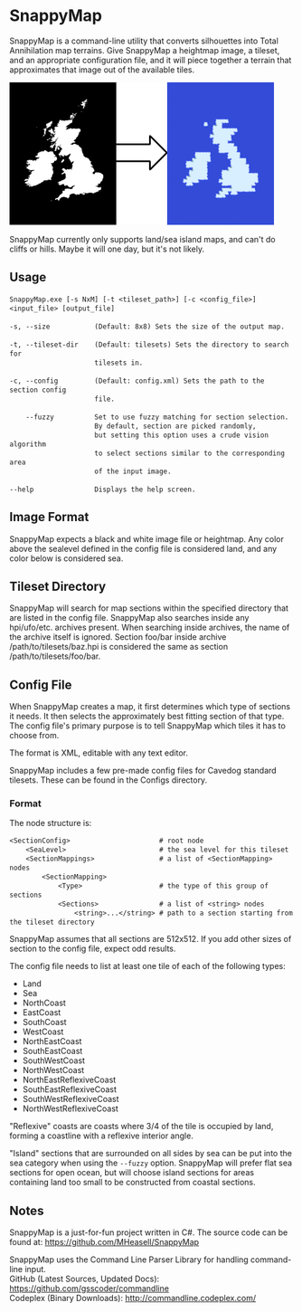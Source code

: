 # SnappyMap

SnappyMap is a command-line utility that converts silhouettes
into Total Annihilation map terrains.
Give SnappyMap a heightmap image, a tileset,
and an appropriate configuration file,
and it will piece together a terrain that approximates that image
out of the available tiles.

![example input and output](example.png?raw=true)

SnappyMap currently only supports land/sea island maps,
and can't do cliffs or hills.
Maybe it will one day, but it's not likely.

## Usage

    SnappyMap.exe [-s NxM] [-t <tileset_path>] [-c <config_file>] <input_file> [output_file]

    -s, --size           (Default: 8x8) Sets the size of the output map.

    -t, --tileset-dir    (Default: tilesets) Sets the directory to search for
                         tilesets in.

    -c, --config         (Default: config.xml) Sets the path to the section config
                         file.

        --fuzzy          Set to use fuzzy matching for section selection.
                         By default, section are picked randomly,
                         but setting this option uses a crude vision algorithm
                         to select sections similar to the corresponding area
                         of the input image.

    --help               Displays the help screen.

## Image Format

SnappyMap expects a black and white image file or heightmap.
Any color above the sealevel defined in the config file is considered land,
and any color below is considered sea.

## Tileset Directory

SnappyMap will search for map sections within the specified directory
that are listed in the config file.
SnappyMap also searches inside any hpi/ufo/etc. archives present.
When searching inside archives, the name of the archive itself is ignored.
Section foo/bar inside archive /path/to/tilesets/baz.hpi
is considered the same as section /path/to/tilesets/foo/bar.

## Config File

When SnappyMap creates a map,
it first determines which type of sections it needs.
It then selects the approximately best fitting section of that type.
The config file's primary purpose is to tell SnappyMap
which tiles it has to choose from.

The format is XML, editable with any text editor.

SnappyMap includes a few pre-made config files for Cavedog standard tilesets.
These can be found in the Configs directory.

### Format

The node structure is:

    <SectionConfig>                      # root node
        <SeaLevel>                       # the sea level for this tileset
        <SectionMappings>                # a list of <SectionMapping> nodes
            <SectionMapping>
                <Type>                   # the type of this group of sections
                <Sections>               # a list of <string> nodes
                    <string>...</string> # path to a section starting from the tileset directory

SnappyMap assumes that all sections are 512x512.
If you add other sizes of section to the config file, expect odd results.

The config file needs to list at least one tile of each of the following types:

* Land
* Sea
* NorthCoast
* EastCoast
* SouthCoast
* WestCoast
* NorthEastCoast
* SouthEastCoast
* SouthWestCoast
* NorthWestCoast
* NorthEastReflexiveCoast
* SouthEastReflexiveCoast
* SouthWestReflexiveCoast
* NorthWestReflexiveCoast

"Reflexive" coasts are coasts where 3/4 of the tile is occupied by land,
forming a coastline with a reflexive interior angle.

"Island" sections that are surrounded on all sides by sea
can be put into the sea category when using the `--fuzzy` option.
SnappyMap will prefer flat sea sections for open ocean,
but will choose island sections for areas containing land too small
to be constructed from coastal sections.

## Notes

SnappyMap is a just-for-fun project written in C#.
The source code can be found at:
https://github.com/MHeasell/SnappyMap

SnappyMap uses the Command Line Parser Library for handling command-line input.  
GitHub (Latest Sources, Updated Docs): https://github.com/gsscoder/commandline  
Codeplex (Binary Downloads): http://commandline.codeplex.com/
